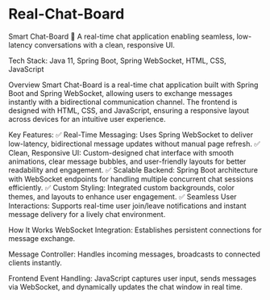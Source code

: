 # Real-Chat-Board
Smart Chat-Board 🚀
A real-time chat application enabling seamless, low-latency conversations with a clean, responsive UI.

Tech Stack: Java 11, Spring Boot, Spring WebSocket, HTML, CSS, JavaScript

Overview
Smart Chat-Board is a real-time chat application built with Spring Boot and Spring WebSocket, allowing users to exchange messages instantly with a bidirectional communication channel. The frontend is designed with HTML, CSS, and JavaScript, ensuring a responsive layout across devices for an intuitive user experience.

Key Features:
✅ Real-Time Messaging: Uses Spring WebSocket to deliver low-latency, bidirectional message updates without manual page refresh.
✅ Clean, Responsive UI: Custom-designed chat interface with smooth animations, clear message bubbles, and user-friendly layouts for better readability and engagement.
✅ Scalable Backend: Spring Boot architecture with WebSocket endpoints for handling multiple concurrent chat sessions efficiently.
✅ Custom Styling: Integrated custom backgrounds, color themes, and layouts to enhance user engagement.
✅ Seamless User Interactions: Supports real-time user join/leave notifications and instant message delivery for a lively chat environment.

How It Works
WebSocket Integration: Establishes persistent connections for message exchange.

Message Controller: Handles incoming messages, broadcasts to connected clients instantly.

Frontend Event Handling: JavaScript captures user input, sends messages via WebSocket, and dynamically updates the chat window in real time.
